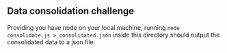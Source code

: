 ## Data consolidation challenge

Providing you have node on your local machine, running `node consolidate.js > consolidated.json` inside this directory should output the consolidated data to a json file.
